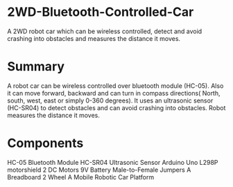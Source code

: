 # 2WD-Bluetooth-Controlled-Car
A 2WD robot car which can be wireless controlled, detect and avoid crashing into obstacles and measures the distance it moves. 
# Summary
A robot car can be wireless controlled over bluetooth module (HC-05). Also it can move forward, backward and can turn in compass directions( North, south, west, east or simply 0-360 degrees).
It uses an ultrasonic sensor (HC-SR04) to detect obstacles and can avoid crashing into obstacles.
Robot measures the distance it moves.
# Components
HC-05 Bluetooth Module
HC-SR04 Ultrasonic Sensor
Arduino Uno
L298P motorshield
2 DC Motors
9V Battery 
Male-to-Female Jumpers
A Breadboard
2 Wheel
A Mobile Robotic Car Platform
